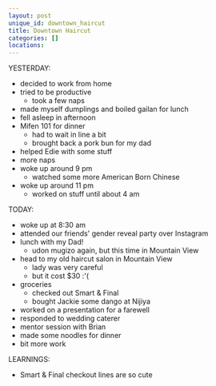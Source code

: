 ```yaml
---
layout: post
unique_id: downtown_haircut
title: Downtown Haircut
categories: []
locations: 
---
```


YESTERDAY:
* decided to work from home
* tried to be productive
  * took a few naps
* made myself dumplings and boiled gailan for lunch
* fell asleep in afternoon
* Mifen 101 for dinner
  * had to wait in line a bit
  * brought back a pork bun for my dad
* helped Edie with some stuff
* more naps
* woke up around 9 pm
  * watched some more American Born Chinese
* woke up around 11 pm
  * worked on stuff until about 4 am

TODAY:
* woke up at 8:30 am
* attended our friends' gender reveal party over Instagram
* lunch with my Dad!
  * udon mugizo again, but this time in Mountain View
* head to my old haircut salon in Mountain View
  * lady was very careful
  * but it cost $30 :'(
* groceries
  * checked out Smart & Final
  * bought Jackie some dango at Nijiya
* worked on a presentation for a farewell
* responded to wedding caterer
* mentor session with Brian
* made some noodles for dinner
* bit more work

LEARNINGS:
* Smart & Final checkout lines are so cute
